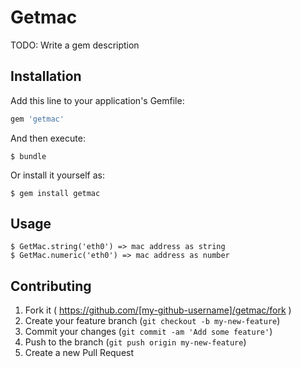 # Getmac

TODO: Write a gem description

## Installation

Add this line to your application's Gemfile:

```ruby
gem 'getmac'
```

And then execute:

    $ bundle

Or install it yourself as:

    $ gem install getmac

## Usage

    $ GetMac.string('eth0') => mac address as string
    $ GetMac.numeric('eth0') => mac address as number

## Contributing

1. Fork it ( https://github.com/[my-github-username]/getmac/fork )
2. Create your feature branch (`git checkout -b my-new-feature`)
3. Commit your changes (`git commit -am 'Add some feature'`)
4. Push to the branch (`git push origin my-new-feature`)
5. Create a new Pull Request

